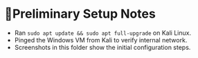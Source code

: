 # 🔰Preliminary Setup Notes
- Ran `sudo apt update && sudo apt full-upgrade` on Kali Linux.
- Pinged the Windows VM from Kali to verify internal network.
- Screenshots in this folder show the initial configuration steps.

